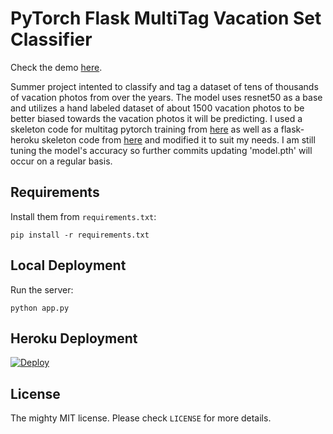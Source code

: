 # PyTorch Flask MultiTag Vacation Set Classifier


Check the demo [here](https://pytorch-imagenet.herokuapp.com/).

Summer project intented to classify and tag a dataset of tens of thousands of vacation photos from over the years. The model uses resnet50 as a base and utilizes a hand labeled dataset of about 1500 vacation photos to be better biased towards the vacation photos it will be predicting. I used a skeleton code for multitag pytorch training from [here](https://debuggercafe.com/multi-label-image-classification-with-pytorch-and-deep-learning/) as well as a flask-heroku skeleton code from [here](https://github.com/avinassh/pytorch-flask-api-heroku) and modified it to suit my needs. I am still tuning the model's accuracy so further commits updating 'model.pth' will occur on a regular basis.

## Requirements

Install them from `requirements.txt`:

    pip install -r requirements.txt


## Local Deployment

Run the server:

    python app.py


## Heroku Deployment

[![Deploy](https://www.herokucdn.com/deploy/button.svg)](https://heroku.com/deploy?template=https://github.com/terencelee-uni/multitag-heroku)


## License

The mighty MIT license. Please check `LICENSE` for more details.
